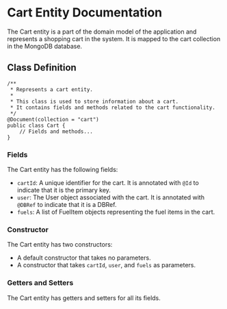 # Cart Entity Documentation

The Cart entity is a part of the domain model of the application and represents a shopping cart in the system. It is mapped to the cart collection in the MongoDB database.

## Class Definition

```
/**
 * Represents a cart entity.
 *
 * This class is used to store information about a cart.
 * It contains fields and methods related to the cart functionality.
 */
@Document(collection = "cart")
public class Cart {
    // Fields and methods...
}
```

### Fields

The Cart entity has the following fields:

- `cartId`: A unique identifier for the cart. It is annotated with `@Id` to indicate that it is the primary key.
- `user`: The User object associated with the cart. It is annotated with `@DBRef` to indicate that it is a DBRef.
- `fuels`: A list of FuelItem objects representing the fuel items in the cart.

### Constructor

The Cart entity has two constructors:

- A default constructor that takes no parameters.
- A constructor that takes `cartId`, `user`, and `fuels` as parameters.

### Getters and Setters

The Cart entity has getters and setters for all its fields.